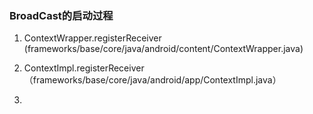 ### BroadCast的启动过程

1. ContextWrapper.registerReceiver  (frameworks/base/core/java/android/content/ContextWrapper.java)

2. ContextImpl.registerReceiver  （frameworks/base/core/java/android/app/ContextImpl.java）

3. 